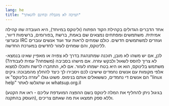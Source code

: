 ```yaml
---
lang: he
title: "תמיכה לא מוגבלת ובחינם להנאתך"
---
```



אחד הדברים הגדולים בקהילת הקוד הפתוח (ולינוקס במיוחד), היא העובדה שזו קהילה אמיתית. משתמשים ומפתחים נמצאים שם באמת, ברשת 
,בפורומים, ברשימות דיוור, ובערוצי IRC ועוזרים למשתמשים חדשים. כולם שמחים לראות עוד ועוד אנשים עוברים ללינוקס, והם שמחים לעזור 
לחדשים במערכת החדשה.


לכן, אם יש משהו לא מובן, תוכנה שמתנהגת בדרך לא צפויה או מאפיין שאינו בנמצא- לא צריך להסס לשאול ולבקש עזרה. אם מישהו בסביבה 
(משפחה?  עמית לעבודה?) משתמש בלינוקס, הוא או היא בטח ישמחו לעזור.  אם לא, התחברו לרשת ותוכלו למצוא אלפי מקומות עם אנשים נחמדים שישיבו 
לכם ויסבירו לך כיצד להחלץ מהמבוכה: גיקים הם אנשים די נחמדים, כששואלים אותם בנימוס. פשוט גגלו "עזרה בלינוקס" או "linux help" או 
שתגלשו לאתר whatsup.org.il  <!--תוספת שלי עבור משתמשים בעברית, ניתן למחוק אם זה לא במקום. -\\- הוספה ראויה לדעתי-אורן-->

(בגיגול ניתן להחליף את המלה לינוקס בשם ההפצה המועדפת עליכם - ראו את הקטע העוסק בהתקנה), וללא ספק תמצאו את מה שאתם צריכים.






